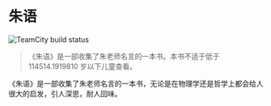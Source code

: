 # 朱语
![TeamCity build status](https://tc.lama.icu/app/rest/builds/buildType:id:ZhuWordsNew_Build/statusIcon.svg)

>《朱语》是一部收集了朱老师名言的一本书。本书不适于低于 114514.1919810 岁以下儿童查看。

《朱语》是一部收集了朱老师名言的一本书，无论是在物理学还是哲学上都会给人很大的启发，引人深思，耐人回味。
